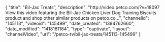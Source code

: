 {
    "title": "Bil-Jac Treats",
    "description": "http:\/\/video.petco.com\/?v=18097 View this video featuring the Bil-Jac Chicken Liver Dog Training Biscuits product and shop other similar products on petco.co...",
    "channelid": "145113",
    "videoid": "145499",
    "date_created": "1394762660",
    "date_modified": "1418181184",
    "type": "captivate",
    "layout": "channelVideo",
    "url": "\/petco-tv\/bil-jac-treats\/145113-145499"
}